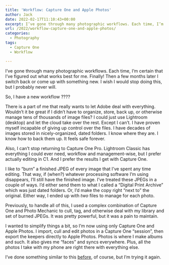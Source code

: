 ```yaml
---
title: 'Workflow: Capture One and Apple Photos'
author: Jack
date: 2022-02-17T11:10:43+00:00
excerpt: I’ve gone through many photographic workflows. Each time, I’m certain that I’ve figured out what works best for me. Finally! Then a few months later I switch back or come up with something new. I wish I would stop doing this, but I probably never will.
url: /2022/workflow-capture-one-and-apple-photos/
categories:
  - Photography
tags:
  - Capture One
  - Workflow

---
```

I&#8217;ve gone through many photographic workflows. Each time, I&#8217;m certain that I&#8217;ve figured out what works best for me. Finally! Then a few months later I switch back or come up with something new. I wish I would stop doing this, but I probably never will.

So, I have a new workflow ????

There is a part of me that really wants to let Adobe deal with everything. Wouldn&#8217;t it be great if I didn&#8217;t have to organize, store, back up, or otherwise manage tens of thousands of image files? I could just use Lightroom (desktop) and let the cloud take over the rest. Except I can&#8217;t. I have proven myself incapable of giving up control over the files. I have decades of images stored in nicely-organized, dated folders. I know where they are. I know how to back them up. It feels safe forever.

Also, I can&#8217;t stop returning to Capture One Pro. Lightroom Classic has everything I could ever need, workflow and management-wise, but I prefer actually editing in C1. And I prefer the results I get with Capture One.

I like to &#8220;burn&#8221; a finished JPEG of every image that I&#8217;ve spent any time editing. That way, if (when?) whatever processing software I&#8217;m using disappears, I&#8217;ll still have the finished image. I&#8217;ve treated these JPEGs in a couple of ways. I&#8217;d either send them to what I called a &#8220;Digital Print Archive&#8221; which was just dated folders. Or, I&#8217;d make the copy right &#8220;next to&#8221; the original. Either way, I ended up with _two_ files to manage for each photo. 

Previously, to handle all of this, I used a complex combination of Capture One and Photo Mechanic to cull, tag, and otherwise deal with my library and set of burned JPEGs. It was pretty powerful, but it was a pain to maintain.

I wanted to simplify things a bit, so I&#8217;m now using only Capture One and Apple Photos. I import, cull and edit photos in a Capture One &#8220;session&#8221;, then export the keepers directly to Apple Photos. Photos is where I make albums and such. It also gives me &#8220;faces&#8221; and syncs everywhere. Plus, all the photos I take with my phone are right there with everything else.

I&#8217;ve done something similar to this [before][1], of course, but I&#8217;m trying it again.

 [1]: https://archive.baty.net/2017/photo-management-post-lightroom/